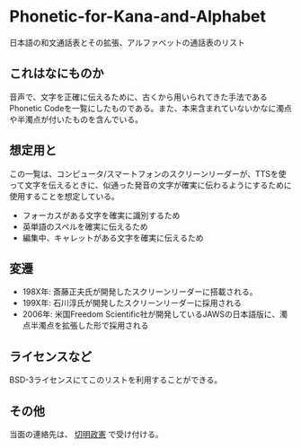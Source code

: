 # Phonetic-for-Kana-and-Alphabet

日本語の和文通話表とその拡張、アルファベットの通話表のリスト

## これはなにものか

音声で、文字を正確に伝えるために、古くから用いられてきた手法であるPhonetic Codeを一覧にしたものである。また、本来含まれていないかなに濁点や半濁点が付いたものを含んでいる。

## 想定用と

この一覧は、コンピュータ/スマートフォンのスクリーンリーダーが、TTSを使って文字を伝えるときに、似通った発音の文字が確実に伝わるようにするために使用することを想定している。

* フォーカスがある文字を確実に識別するため
* 英単語のスペルを確実に伝えるため
* 編集中、キャレットがある文字を確実に伝えるため

## 変遷

* 198X年: 斎藤正夫氏が開発したスクリーンリーダーに搭載される。
* 199X年: 石川淳氏が開発したスクリーンリーダーに採用される
* 2006年: 米国Freedom Scientific社が開発しているJAWSの日本語版に、濁点半濁点を拡張した形で採用される

## ライセンスなど

BSD-3ライセンスにてこのリストを利用することができる。

## その他

当面の連絡先は、
[切明政憲](mailto:seiken@rd01.net)
で受け付ける。


